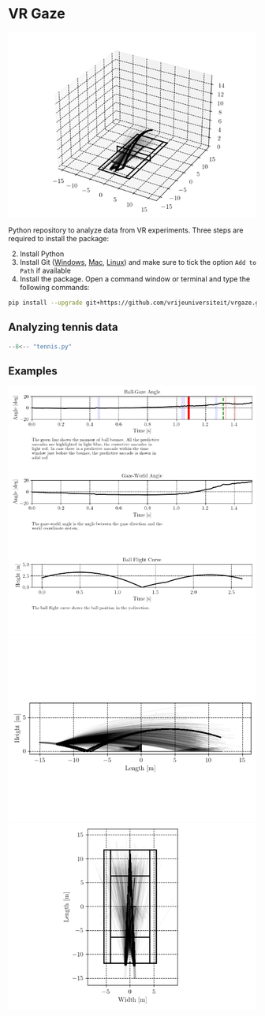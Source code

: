 # VR Gaze

![Example](plot_3d.png)


Python repository to analyze data from VR experiments. Three steps are required to install the package:

2. Install Python 
2. Install Git ([Windows](https://gitforwindows.org/), [Mac](https://git-scm.com/download/mac), [Linux](https://git-scm.com/download/linux)) and make sure to tick the option `Add to Path` if available
3. Install the package. Open a command window or terminal and type the following commands:

```bash
pip install --upgrade git+https://github.com/vrijeuniversiteit/vrgaze.git
```

## Analyzing tennis data

```python
--8<-- "tennis.py"
```

## Examples
![Example](plot_gaze_ball_angle.png)
![Example](plot_side.png)
![Example](plot_birdview.png)
